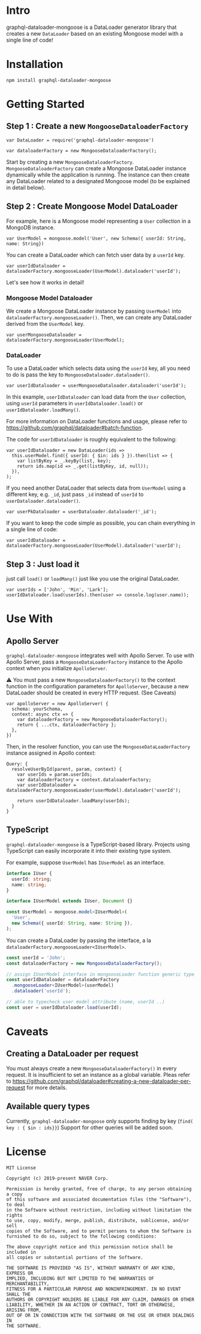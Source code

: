 # Intro
graphql-dataloader-mongoose is a DataLoader generator library that creates a new `DataLoader` based on an existing Mongoose model with a single line of code!

# Installation
`npm install graphql-dataloader-mongoose`

# Getting Started

## Step 1 : Create a new `MongooseDataloaderFactory`
 
```es6
var DataLoader = require('graphql-dataloader-mongoose')

var dataloaderFactory = new MongooseDataloaderFactory();
```

Start by creating a new `MongooseDataloaderFactory`.
`MongooseDataloaderFactory` can create a Mongoose DataLoader instance dynamically while the application is running.
The instance can then create any DataLoader related to a designated Mongoose model (to be explained in detail below).

## Step 2 : Create Mongoose Model DataLoader

For example, here is a Mongoose model representing a `User` collection in a MongoDB instance.

```es6
var UserModel = mongoose.model('User', new Schema({ userId: String, name: String})
```

You can create a DataLoader which can fetch user data by a `userId` key.

```es6
var userIdDataloader = dataloaderFactory.mongooseLoader(UserModel).dataloader('userId');
```

Let's see how it works in detail!


### Mongoose Model Dataloader 
We create a Mongoose DataLoader instance by passing `UserModel` into `dataloaderFactory.mongooseLoader()`.
Then, we can create any DataLoader derived from the `UserModel` key.

```es6
var userMongooseDataloader = dataloaderFactory.mongooseLoader(UserModel);
```

### DataLoader
To use a DataLoader which selects data using the `userId` key,
all you need to do is pass the key to `MongooseDataloader.dataloader()`.

```es6
var userIdDataloader = userMongooseDataloader.dataloader('userId');
```

In this example, `userIdDataloader` can load data from the `User` collection,
using `userId` parameters in `userIdDataloader.load()` or `userIdDataloader.loadMany()`.

For more information on DataLoader functions and usage, please refer to https://github.com/graphql/dataloader#batch-function.




The code for `userIdDataloader` is roughly equivalent to the following: 


```es6
var userIdDataloader = new DataLoader(ids =>
  this.userModel.find({ userId: { $in: ids } }).then(list => {
    var listByKey = _.keyBy(list, key);
    return ids.map(id => _.get(listByKey, id, null));
  }),
);
```

If you need another DataLoader that selects data from `UserModel` using a different key, e.g. `_id`, just pass `_id` instead of `userId` to `userDataloader.dataloader()`.

```es6
var userPkDataloader = userDataloader.dataloader('_id');
```



If you want to keep the code simple as possible, you can chain everything in a single line of code:

```es6
var userIdDataloader = dataloaderFactory.mongooseLoader(UserModel).dataloader('userId');
```

## Step 3 : Just load it
just call ``load()`` or ``loadMany()`` just like you use the original DataLoader.

```es6
var userIds = ['John', 'Min', 'Lark'];
userIdDataloader.load(userIds).then(user => console.log(user.name));
```

# Use With
## Apollo Server
`graphql-dataloader-mongoose` integrates well with Apollo Server.
To use with Apollo Server, pass a `MongooseDataLoaderFactory` instance to the Apollo context when you initialize `ApolloServer`.
 
⚠️ You must pass a new `MongooseDataloaderFactory()` to the context function in the configuration parameters for `ApolloServer`, because a new DataLoader should be created in every HTTP request. (See Caveats)

```es6
var apolloServer = new ApolloServer( {
  schema: yourSchema,
  context: async ctx => {
    var dataloaderFactory = new MongooseDataloaderFactory();
    return { ...ctx, dataloaderFactory };
  },
})
```


Then, in the resolver function, you can use the `MongooseDataLoaderFactory` instance assigned in Apollo context:


```es6
Query: {
  resolveUserById(parent, param, context) {
    var userIds = param.userIds;
    var dataloaderFactory = context.dataloaderFactory;
    var userIdDataloader = dataloaderFactory.mongooseLoader(userModel).dataloader('userId');

    return userIdDataloader.loadMany(userIds);    
  }
}
```

## TypeScript
`graphql-dataloader-mongoose` is a TypeScript-based library.
Projects using TypeScript can easily incorporate it into their existing type system.

For example, suppose `UserModel` has `IUserModel` as an interface.

```ts
interface IUser {
  userId: string;
  name: string;
}

interface IUserModel extends IUser, Document {}

const UserModel = mongoose.model<IUserModel>(
  'User',
  new Schema({ userId: String, name: String }),
);
```

You can create a DataLoader by passing the interface, a la
`dataloaderFactory.mongooseLoader<IUserModel>`.

```ts
const userId = 'John';
const dataloaderFactory = new MongooseDataloaderFactory();

// assign IUserModel interface in mongooseLoader function generic type
const userIdDataloader = dataloaderFactory
  .mongooseLoader<IUserModel>(userModel)
  .dataloader('userId');

// able to typecheck user model attribute (name, userId ..)
const user = userIdDataloader.load(userId);
```


# Caveats
## Creating a DataLoader per request
You must always create a new `MongooseDataloaderFactory()` in every request. It is insufficient to set an instance as a global variable.
Pleas refer to https://github.com/graphql/dataloader#creating-a-new-dataloader-per-request for more details.
 
## Available query types
Currently,  `graphql-dataloader-mongoose` only supports finding by key (`find( key : { $in : ids}}`)
Support for other queries will be added soon.

# License

```
MIT License

Copyright (c) 2019-present NAVER Corp.

Permission is hereby granted, free of charge, to any person obtaining a copy
of this software and associated documentation files (the "Software"), to deal
in the Software without restriction, including without limitation the rights
to use, copy, modify, merge, publish, distribute, sublicense, and/or sell
copies of the Software, and to permit persons to whom the Software is
furnished to do so, subject to the following conditions:

The above copyright notice and this permission notice shall be included in
all copies or substantial portions of the Software.

THE SOFTWARE IS PROVIDED "AS IS", WITHOUT WARRANTY OF ANY KIND, EXPRESS OR
IMPLIED, INCLUDING BUT NOT LIMITED TO THE WARRANTIES OF MERCHANTABILITY,
FITNESS FOR A PARTICULAR PURPOSE AND NONINFRINGEMENT. IN NO EVENT SHALL THE
AUTHORS OR COPYRIGHT HOLDERS BE LIABLE FOR ANY CLAIM, DAMAGES OR OTHER
LIABILITY, WHETHER IN AN ACTION OF CONTRACT, TORT OR OTHERWISE, ARISING FROM,
OUT OF OR IN CONNECTION WITH THE SOFTWARE OR THE USE OR OTHER DEALINGS IN
THE SOFTWARE.
```

